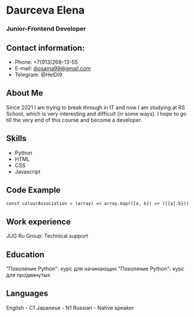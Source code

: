 # Daurceva Elena
### Junior-Frontend Developer

## **Contact information:**

* Phone: +7(913)268-13-55
* E-mail: diosama99@gmail.com
* Telegram: @HelDi9

## **About Me**
Since 2021 I am trying to break through in IT and now I am studying at RS School, which is very interesting and difficult (in some ways). I hope to go till the very end of this course and become a developer. 

## **Skills**
- Python
- HTML
- CSS
- Javascript

## **Code Example**
```
const colourAssociation = (array) => array.map(([a, b]) => ({[a]:b}))
```

## **Work experience**
JUG Ru Group: Technical support

## **Education**
"Поколение Python": курс для начинающих
"Поколение Python": курс для продвинутых

## **Languages**
English - С1
Japanese - N1
Russian - Native speaker